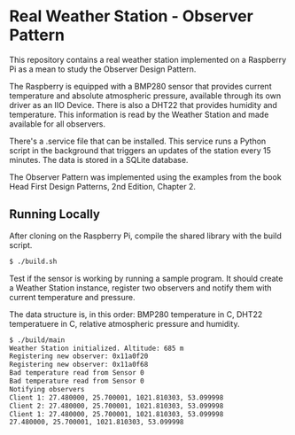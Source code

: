 # Real Weather Station - Observer Pattern
This repository contains a real weather station implemented on a Raspberry Pi as a mean to study the Observer Design Pattern.

The Raspberry is equipped with a BMP280 sensor that provides current temperature and absolute atmospheric pressure, available through its own driver as an IIO Device. There is also a DHT22 that provides humidity and temperature. This information is read by the Weather Station and made available for all observers.

There's a .service file that can be installed. This service runs a Python script in the background that triggers an updates of the station every 15 minutes. The data is stored in a SQLite database. 

The Observer Pattern was implemented using the examples from the book Head First Design Patterns, 2nd Edition, Chapter 2.

## Running Locally

After cloning on the Raspberry Pi, compile the shared library with the build script.
```bash
$ ./build.sh
```

Test if the sensor is working by running a sample program. It should create a Weather Station instance, register two observers and notify them with current temperature and pressure.

The data structure is, in this order: BMP280 temperature in C, DHT22 temperatuere in C, relative atmospheric pressure and humidity.

```bash
$ ./build/main
Weather Station initialized. Altitude: 685 m
Registering new observer: 0x11a0f20
Registering new observer: 0x11a0f68
Bad temperature read from Sensor 0
Bad temperature read from Sensor 0
Notifying observers
Client 1: 27.480000, 25.700001, 1021.810303, 53.099998
Client 2: 27.480000, 25.700001, 1021.810303, 53.099998
Client 1: 27.480000, 25.700001, 1021.810303, 53.099998
27.480000, 25.700001, 1021.810303, 53.099998
```
